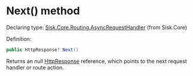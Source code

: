 <!--

Copyrights 2023 Sisk Framework - CypherPotato
Published under MIT license

!!! DO NOT EDIT THIS FILE !!!
This file was generated by a tool in the Sisk package. To edit the information in this documentation,
edit the XML documentation present in the Sisk source code.

-->


# Next() method

Declaring type: [Sisk.Core.Routing.AsyncRequestHandler](/spec/Sisk.Core.Routing.AsyncRequestHandler.md) (from Sisk.Core)


Definition:

```cs
public HttpResponse? Next()
```

Returns an null <a href="/spec/Sisk.Core.Http.HttpResponse.md">HttpResponse</a> reference, which points to the next request handler or route action.

